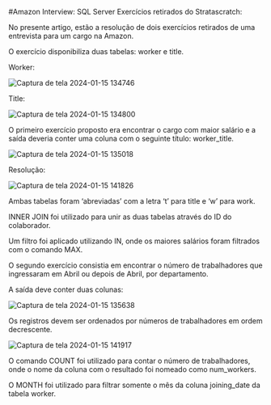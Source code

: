 #Amazon Interview: SQL Server
Exercícios retirados do Stratascratch:

No presente artigo, estão a resolução de dois exercícios retirados de uma entrevista para um cargo na Amazon.

O exercício disponibiliza duas tabelas: worker e title.

Worker:

![Captura de tela 2024-01-15 134746](https://github.com/giovanakinocita/sql-amazon-interview/assets/99563440/a956a147-edec-401f-82a7-80934194dff3)

Title:

![Captura de tela 2024-01-15 134800](https://github.com/giovanakinocita/sql-amazon-interview/assets/99563440/5d082a51-5df0-454a-959f-aad09b7edb47)

O primeiro exercício proposto era encontrar o cargo com maior salário e a saída deveria conter uma coluna com o seguinte título: worker_title.

![Captura de tela 2024-01-15 135018](https://github.com/giovanakinocita/sql-amazon-interview/assets/99563440/53649f59-1c7a-4ddb-80cd-60bfdd60bb31)

Resolução:

![Captura de tela 2024-01-15 141826](https://github.com/giovanakinocita/sql-amazon-interview/assets/99563440/bd4e4c35-ea86-4789-b032-75223eedac75)

Ambas tabelas foram ‘abreviadas’ com a letra ‘t’ para title e ‘w’ para work.

INNER JOIN foi utilizado para unir as duas tabelas através do ID do colaborador.

Um filtro foi aplicado utilizando IN, onde os maiores salários foram filtrados com o comando MAX.

O segundo exercício consistia em encontrar o número de trabalhadores que ingressaram em Abril ou depois de Abril, por departamento.

A saída deve conter duas colunas:

![Captura de tela 2024-01-15 135638](https://github.com/giovanakinocita/sql-amazon-interview/assets/99563440/c64e5ca2-0318-44e1-8432-c555206e4428)

Os registros devem ser ordenados por números de trabalhadores em ordem decrescente.

![Captura de tela 2024-01-15 141917](https://github.com/giovanakinocita/sql-amazon-interview/assets/99563440/e87e58e5-dbbb-49a4-a9f8-0502526f71d4)

O comando COUNT foi utilizado para contar o número de trabalhadores, onde o nome da coluna com o resultado foi nomeado como num_workers.

O MONTH foi utilizado para filtrar somente o mês da coluna joining_date da tabela worker.



